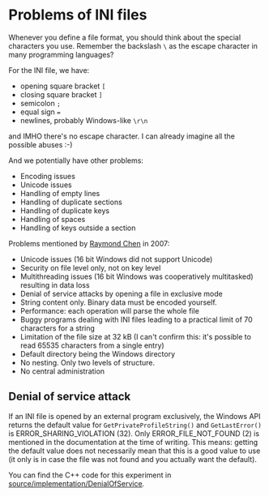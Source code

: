 # Problems of INI files

Whenever you define a file format, you should think about the special characters you use. Remember the backslash `\` as the escape character in many programming languages?

For the INI file, we have:

* opening square bracket `[`
* closing square bracket `]`
* semicolon `;`
* equal sign `=`
* newlines, probably Windows-like `\r\n`

and IMHO there's no escape character. I can already imagine all the possible abuses :-)

And we potentially have other problems:

* Encoding issues
* Unicode issues
* Handling of empty lines
* Handling of duplicate sections
* Handling of duplicate keys
* Handling of spaces
* Handling of keys outside a section

Problems mentioned by [Raymond Chen](https://devblogs.microsoft.com/oldnewthing/?p=24383) in 2007:

* Unicode issues (16 bit Windows did not support Unicode)
* Security on file level only, not on key level
* Multithreading issues (16 bit Windows was cooperatively multitasked) resulting in data loss
* Denial of service attacks by opening a file in exclusive mode
* String content only. Binary data must be encoded yourself.
* Performance: each operation will parse the whole file
* Buggy programs dealing with INI files leading to a practical limit of 70 characters for a string
* Limitation of the file size at 32 kB (I can't confirm this: it's possible to read 65535 characters from a single entry)
* Default directory being the Windows directory
* No nesting. Only two levels of structure.
* No central administration

## Denial of service attack

If an INI file is opened by an external program exclusively, the Windows API returns the default value for `GetPrivateProfileString()` and `GetLastError()` is ERROR_SHARING_VIOLATION (32). Only ERROR_FILE_NOT_FOUND (2) is mentioned in the documentation at the time of writing. This means: getting the default value does not necessarily mean that this is a good value to use (it only is in case the file was not found and you actually want the default).

You can find the C++ code for this experiment in [source/implementation/DenialOfService](../source/implementation/DenialOfService).